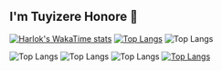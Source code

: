 ## I'm Tuyizere Honore 👋
[![Harlok's WakaTime stats](https://github-readme-stats.vercel.app/api/wakatime?username=ffflabs)](https://github.com/bitbeast-dev/github-readme-stats)
[![Top Langs](https://github-readme-stats.vercel.app/api/top-langs/?username=bitbeast-dev&layout=donut-vertical)](https://github.com/bitbeast-dev/github-readme-stats)
![Top Langs](https://github-readme-stats.vercel.app/api/top-langs/?username=ndizeyedavid&hide_progress=true)

![Top Langs](https://github-readme-stats.vercel.app/api/top-langs/?username=bitbeast-dev&size_weight=0.5&count_weight=0.5)
![Top Langs](https://github-readme-stats.vercel.app/api/top-langs/?username=bitbeast-dev&hide=javascript,html)
![Top Langs](https://github-readme-stats.vercel.app/api/top-langs/?username=bitbeast-dev&layout=compact)
[![Top Langs](https://github-readme-stats.vercel.app/api/top-langs/?username=bitbeast-dev&layout=pie)](https://github.com/bitbeast-dev/github-readme-stats)

